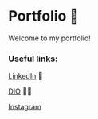 # Portfolio 📑
Welcome to my portfolio!

### Useful links:
[LinkedIn](https://www.linkedin.com/in/maycon-cesar-de-paula-silva-858a7a19b/) 📘

[DIO](https://web.dio.me/users/maycclic?tab=achievements) 👨‍🎓

[Instagram](instagram.com/_cesary) 

